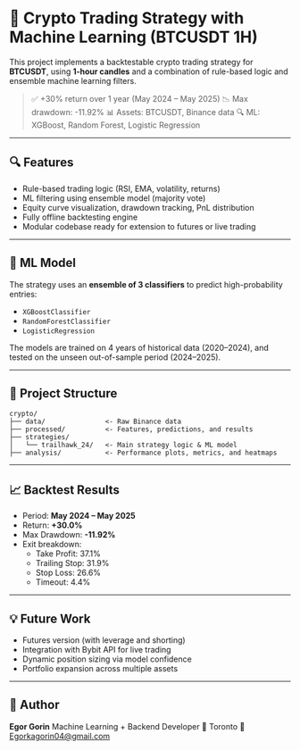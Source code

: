 # 🚀 Crypto Trading Strategy with Machine Learning (BTCUSDT 1H)

This project implements a backtestable crypto trading strategy for **BTCUSDT**, using **1-hour candles** and a combination of rule-based logic and ensemble machine learning filters.

> ✅ +30% return over 1 year (May 2024 – May 2025)
> 📉 Max drawdown: -11.92%
> 📊 Assets: BTCUSDT, Binance data
> 🔍 ML: XGBoost, Random Forest, Logistic Regression

---

## 🔍 Features

- Rule-based trading logic (RSI, EMA, volatility, returns)
- ML filtering using ensemble model (majority vote)
- Equity curve visualization, drawdown tracking, PnL distribution
- Fully offline backtesting engine
- Modular codebase ready for extension to futures or live trading

---

## 🧠 ML Model

The strategy uses an **ensemble of 3 classifiers** to predict high-probability entries:

- `XGBoostClassifier`
- `RandomForestClassifier`
- `LogisticRegression`

The models are trained on 4 years of historical data (2020–2024), and tested on the unseen out-of-sample period (2024–2025).

---

## 📂 Project Structure

```
crypto/
├── data/               <- Raw Binance data
├── processed/          <- Features, predictions, and results
├── strategies/
│   └── trailhawk_24/   <- Main strategy logic & ML model
├── analysis/           <- Performance plots, metrics, and heatmaps
```

---

## 📈 Backtest Results

- Period: **May 2024 – May 2025**
- Return: **+30.0%**
- Max Drawdown: **-11.92%**
- Exit breakdown:
  - Take Profit: 37.1%
  - Trailing Stop: 31.9%
  - Stop Loss: 26.6%
  - Timeout: 4.4%


---

## 💡 Future Work

- Futures version (with leverage and shorting)
- Integration with Bybit API for live trading
- Dynamic position sizing via model confidence
- Portfolio expansion across multiple assets

---

## 👤 Author

**Egor Gorin**
Machine Learning + Backend Developer
📍 Toronto
📧 Egorkagorin04@gmail.com
